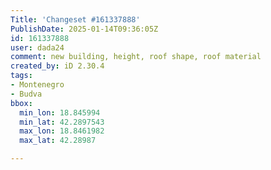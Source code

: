 ```yaml
---
Title: 'Changeset #161337888'
PublishDate: 2025-01-14T09:36:05Z
id: 161337888
user: dada24
comment: new building, height, roof shape, roof material
created_by: iD 2.30.4
tags:
- Montenegro
- Budva
bbox:
  min_lon: 18.845994
  min_lat: 42.2897543
  max_lon: 18.8461982
  max_lat: 42.28987

---
```

